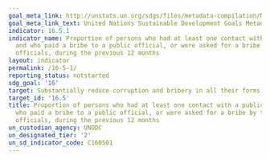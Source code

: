 ```yaml
---
goal_meta_link: http://unstats.un.org/sdgs/files/metadata-compilation/Metadata-Goal-16.pdf
goal_meta_link_text: United Nations Sustainable Development Goals Metadata (pdf 1361kB)
indicator: 16.5.1
indicator_name: Proportion of persons who had at least one contact with a public official
  and who paid a bribe to a public official, or were asked for a bribe by those public
  officials, during the previous 12 months
layout: indicator
permalink: /16-5-1/
reporting_status: notstarted
sdg_goal: '16'
target: Substantially reduce corruption and bribery in all their forms
target_id: '16.5'
title: Proportion of persons who had at least one contact with a public official and
  who paid a bribe to a public official, or were asked for a bribe by those public
  officials, during the previous 12 months
un_custodian_agency: UNODC
un_designated_tier: '2'
un_sd_indicator_code: C160501
---
```

